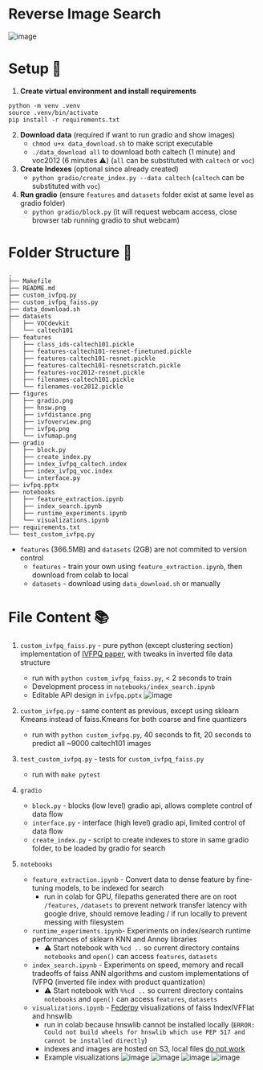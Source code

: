 # Reverse Image Search

![image](figures/gradio.png)

# Setup :wrench:

1. **Create virtual environment and install requirements**

```
python -m venv .venv
source .venv/bin/activate
pip install -r requirements.txt
```

2. **Download data** (required if want to run gradio and show images)
   - `chmod u+x data_download.sh` to make script executable
   - `./data_download all` to download both caltech (1 minute) and voc2012 (6 minutes :warning:) (`all` can be substituted with `caltech` or `voc`)
3. **Create Indexes** (optional since already created)
   - `python gradio/create_index.py --data caltech` (`caltech` can be substituted with `voc`)
4. **Run gradio** (ensure `features` and `datasets` folder exist at same level as gradio folder)
   - `python gradio/block.py` (it will request webcam access, close browser tab running gradio to shut webcam)

# Folder Structure :file_folder:

```
.
├── Makefile
├── README.md
├── custom_ivfpq.py
├── custom_ivfpq_faiss.py
├── data_download.sh
├── datasets
│   ├── VOCdevkit
│   └── caltech101
├── features
│   ├── class_ids-caltech101.pickle
│   ├── features-caltech101-resnet-finetuned.pickle
│   ├── features-caltech101-resnet.pickle
│   ├── features-caltech101-resnetscratch.pickle
│   ├── features-voc2012-resnet.pickle
│   ├── filenames-caltech101.pickle
│   └── filenames-voc2012.pickle
├── figures
│   ├── gradio.png
│   ├── hnsw.png
│   ├── ivfdistance.png
│   ├── ivfoverview.png
│   ├── ivfpq.png
│   └── ivfumap.png
├── gradio
│   ├── block.py
│   ├── create_index.py
│   ├── index_ivfpq_caltech.index
│   ├── index_ivfpq_voc.index
│   └── interface.py
├── ivfpq.pptx
├── notebooks
│   ├── feature_extraction.ipynb
│   ├── index_search.ipynb
│   ├── runtime_experiments.ipynb
│   └── visualizations.ipynb
├── requirements.txt
└── test_custom_ivfpq.py
```

- `features` (366.5MB) and `datasets` (2GB) are not commited to version control
  - `features` - train your own using `feature_extraction.ipynb`, then download from colab to local
  - `datasets` - download using `data_download.sh` or manually

# File Content :books:

1. `custom_ivfpq_faiss.py` - pure python (except clustering section) implementation of [IVFPQ paper](https://lear.inrialpes.fr/pubs/2011/JDS11/jegou_searching_with_quantization.pdf), with tweaks in inverted file data structure
   - run with `python custom_ivfpq_faiss.py`, < 2 seconds to train
   - Development process in `notebooks/index_search.ipynb`
   - Editable API design in `ivfpq.pptx` ![image](figures/ivfpq.png)
2. `custom_ivfpq.py` - same content as previous, except using sklearn Kmeans instead of faiss.Kmeans for both coarse and fine quantizers
   - run with `python custom_ivfpq.py`, 40 seconds to fit, 20 seconds to predict all ~9000 caltech101 images
3. `test_custom_ivfpq.py` - tests for `custom_ivfpq_faiss.py`
   - run with `make pytest`
4. `gradio`
   - `block.py` - blocks (low level) gradio api, allows complete control of data flow
   - `interface.py` - interface (high level) gradio api, limited control of data flow
   - `create_index.py` - script to create indexes to store in same gradio folder, to be loaded by gradio for search
5. `notebooks`

   - `feature_extraction.ipynb` - Convert data to dense feature by fine-tuning models, to be indexed for search
     - run in colab for GPU, filepaths generated there are on root `/features`, `/datasets` to prevent network transfer latency with google drive, should remove leading / if run locally to prevent messing with filesystem
   - `runtime_experiments.ipynb`- Experiments on index/search runtime performances of sklearn KNN and Annoy libraries
     - :warning: Start notebook with `%cd ..` so current directory contains `notebooks` and `open()` can access `features`, `datasets`
   - `index_search.ipynb` - Experiments on speed, memory and recall tradeoffs of faiss ANN algorithms and custom implementations of IVFPQ (inverted file index with product quantization)
     - :warning: Start notebook with `%%cd ..` so current directory contains `notebooks` and `open()` can access `features`, `datasets`
   - `visualizations.ipynb` - [Federpy](https://github.com/zilliztech/feder) visualizations of faiss IndexIVFFlat and hnswlib
     - run in colab because hnswlib cannot be installed locally (`ERROR: Could not build wheels for hnswlib which use PEP 517 and cannot be installed directly`)
     - indexes and images are hosted on S3, local files [do not work](https://github.com/zilliztech/feder/issues/71#issuecomment-1436404523)
     - Example visualizations
       ![image](/figures/hnsw.png)
       ![image](/figures/ivfoverview.png)
       ![image](/figures/ivfdistance.png)
       ![image](/figures/ivfumap.png)

```

```

